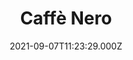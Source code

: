 ---
date: 2021-09-07T11:23:29.000Z
title: Caffè Nero
latitude: 52.0398452570406
longitude: 0.7311605152962434
url: http://www.caffenero.co.uk
category: checkin
---